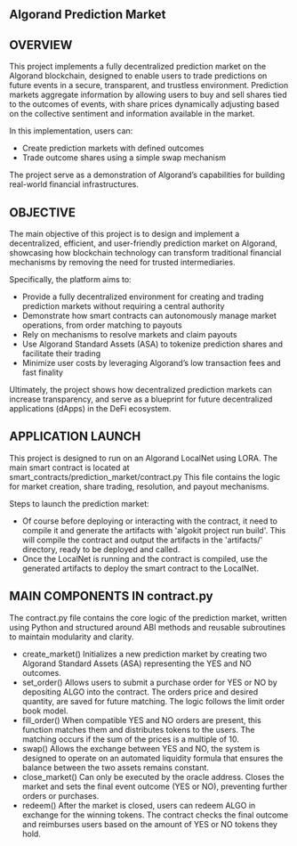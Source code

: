 ## Algorand Prediction Market

## OVERVIEW

This project implements a fully decentralized prediction market on the Algorand blockchain, designed to enable users to trade predictions on future events in a secure, transparent, and trustless environment.
Prediction markets aggregate information by allowing users to buy and sell shares tied to the outcomes of events, with share prices dynamically adjusting based on the collective sentiment and information available in the market.

In this implementation, users can:

- Create prediction markets with defined outcomes
- Trade outcome shares using a simple swap mechanism

The project serve as a demonstration of Algorand’s capabilities for building real-world financial infrastructures.


## OBJECTIVE

The main objective of this project is to design and implement a decentralized, efficient, and user-friendly prediction market on Algorand, showcasing how blockchain technology can transform traditional financial mechanisms by removing the need for trusted intermediaries.

Specifically, the platform aims to:

- Provide a fully decentralized environment for creating and trading prediction markets without requiring a central authority
- Demonstrate how smart contracts can autonomously manage market operations, from order matching to payouts
- Rely on mechanisms to resolve markets and claim payouts
- Use Algorand Standard Assets (ASA) to tokenize prediction shares and facilitate their trading
- Minimize user costs by leveraging Algorand’s low transaction fees and fast finality

Ultimately, the project shows how decentralized prediction markets can increase transparency, and serve as a blueprint for future decentralized applications (dApps) in the DeFi ecosystem.

## APPLICATION LAUNCH

This project is designed to run on an Algorand LocalNet using LORA.
The main smart contract is located at smart_contracts/prediction_market/contract.py
This file contains the logic for market creation, share trading, resolution, and payout mechanisms.

Steps to launch the prediction market:
- Of course before deploying or interacting with the contract, it need to compile it and generate the artifacts with 'algokit project run build'. This will compile the contract and output the artifacts in the 'artifacts/' directory, ready to be deployed and called.
- Once the LocalNet is running and the contract is compiled, use the generated artifacts to deploy the smart contract to the LocalNet.

## MAIN COMPONENTS IN contract.py

The contract.py file contains the core logic of the prediction market, written using Python and structured around ABI methods and reusable subroutines to maintain modularity and clarity.

- create_market()
Initializes a new prediction market by creating two Algorand Standard Assets (ASA) representing the YES and NO outcomes.
- set_order()
Allows users to submit a purchase order for YES or NO by depositing ALGO into the contract. The orders price and desired quantity, are saved for future matching.  The logic follows the limit order book model.
- fill_order()
When compatible YES and NO orders are present, this function matches them and distributes tokens to the users. The matching occurs if the sum of the prices is a multiple of 10.
- swap()
Allows the exchange between YES and NO, the system is designed to operate on an automated liquidity formula that ensures the balance between the two assets remains constant.
- close_market()
Can only be executed by the oracle address. Closes the market and sets the final event outcome (YES or NO), preventing further orders or purchases.
- redeem()
After the market is closed, users can redeem ALGO in exchange for the winning tokens. The contract checks the final outcome and reimburses users based on the amount of YES or NO tokens they hold.


